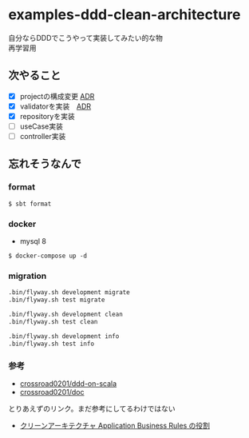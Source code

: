 # examples-ddd-clean-architecture

自分ならDDDでこうやって実装してみたい的な物  
再学習用

## 次やること
- [x] projectの構成変更 [ADR](docs/src/main/paradox/pages/adr/アーキテクチャについて.md)
- [x] validatorを実装　[ADR](docs/src/main/paradox/pages/adr/入力チェックについて.md)
- [x] repositoryを実装
- [ ] useCase実装
- [ ] controller実装

## 忘れそうなんで

### format 

```shell
$ sbt format
```

### docker

- mysql 8
```shell
$ docker-compose up -d
```
### migration

```sh
.bin/flyway.sh development migrate 
.bin/flyway.sh test migrate 
```

```sh
.bin/flyway.sh development clean 
.bin/flyway.sh test clean 
```

```sh
.bin/flyway.sh development info 
.bin/flyway.sh test info 
```


### 参考

- [crossroad0201/ddd-on-scala](https://github.com/crossroad0201/ddd-on-scala)
- [crossroad0201/doc](https://speakerdeck.com/crossroad0201/scala-on-ddd)

とりあえずのリンク。まだ参考にしてるわけではない
- [クリーンアーキテクチャ Application Business Rules の役割](https://qiita.com/u-dai/items/f670c3fc5302861aef0b)
